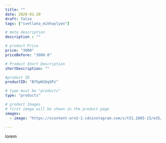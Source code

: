 ```yaml
---
title: ""
date: 2020-01-20
draft: false
tags: ["svetlana_mikhaylyan"]

# meta description
description : ""

# product Price
price: "3000"
priceBefore: "3600.0"

# Product Short Description
shortDescription: ""

#product ID
productID: "B7hpW16qSPz"

# type must be "products"
type: "products"

# product Images
# first image will be shown in the product page
images:
  - image: "https://scontent-arn2-1.cdninstagram.com/v/t51.2885-15/e35/82332379_178249120223939_8883369149443956191_n.jpg?se=7&tp=1&_nc_ht=scontent-arn2-1.cdninstagram.com&_nc_cat=111&_nc_ohc=Z2fb68HYTpAAX8k2fg-&ccb=7-4&oh=69af10abc05cb061b717cecbe8124388&oe=60836917&_nc_sid=86f79a&ig_cache_key=MjIyNTI0MTU4MDUyNTY1OTEyMw%3D%3D.2-ccb7-4"

---
```

lorem
